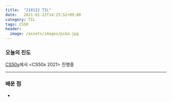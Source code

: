```yaml
---
title:  "210122 TIL"
date:   2021-01-22T14:25:52+09:00
category: TIL
tags: CS50
header:
  image: /assets/images/pika.jpg
---
```


<h3>오늘의 진도</h3>

[CS50x](https://cs50.harvard.edu/x/2021/)에서 <CS50x 2021> 진행중

<hr>

<h3>배운 점</h3>

 - 